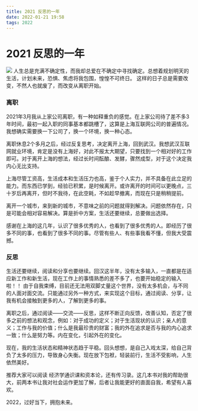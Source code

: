 ```yaml
---
title: 2021 反思的一年
date: 2022-01-21 19:58
tags: 2022
---
```

# 2021 反思的一年

![](/p87292043.jpg)
人生总是充满不确定性，而我却总爱在不确定中寻找确定。总想着规划明天的生活，计划未来，恐惧、焦虑将我包围，惶惶不可终日。 这样的日子总是需要改变，不然人也就废了，而改变从离职开始。

### 离职
2021年3月我从上家公司离职，有一种如释重负的感觉。在上家公司待了差不多3年时间，最初一起入职的同事基本都跳槽了，这算是上海互联网公司的普遍情况。我想确实需要换一下公司了，换一个环境，换一种心态。

离职休息2个多月之后，经过反复思考，决定离开上海，回到武汉。我想武汉互联网就业环境，肯定是没有上海好，对此不报太大期望，只要找到一个相对好的工作即可。对于离开上海的想法，经过长时间酝酿、发酵，骤然成型，对于这个决定我内心无比支持。

上海尽管工资高，生活成本和生活压力也高，鉴于个人实力，并不具备在此立足的能力。而东西已学到，经验已积累，是时候离开。或许离开的时间可以更晚点，三十岁后再离开，但时不我待，在此空耗，不如趁早撤离，而现在只是稍稍提前。

离开一个城市，来到新的城市，不意味之前的问题就得到解决。问题依然存在，只是可能会相对容易解决。算是折中方案，生活还要继续，总要做出选择。

感谢在上海的这几年，认识了很多优秀的人，也看到了很多优秀的人。即经历了很多不同的事，也看到了很多不同的事。尽管有些人、有些事我看不懂，但我大受震撼。

### 反思
生活还要继续，阅读和分享也要继续。回汉这半年，没有太多输入，一直都是在适应新工作和新生活，现在工作上的事情熟悉的差不多了，也要开始稳定的输入啦！！
由于自我束缚，目前还无法用双脚丈量这个世界，没有太多机会，与不同的人面对面交流。只能通过另外一种方式，来实现这个目标，通过阅读、分享，让我有机会接触到更多的人，了解到更多的事。

离职之后，通过阅读——交流——反思，这样不断正向反馈，改善认知，否定了很多之前的想法和观念，例如：对于成功的定义；对于生活现状的认识；亲人的意义；工作与我的价值；什么是我最珍贵的财富；我的外在追求是否与我的内心追求一致；什么是努力等。内在变化，引起外在的变化。

现在，我的生活状态和精神状态趋于平稳。回头想想，是自己入戏太深，给自己背负了太多的压力，导致身心失衡。现在放下包袱，轻装前行，生活不受影响，人生依然美好。

推荐大家可以阅读 经济学通识课和资本论，还有传习录。这几本书对我的帮助很大，前两本书让我对社会运作更加了解，后者让我能更好的直面自我，希望有人喜欢。

2022，过好当下，拥抱未来。
